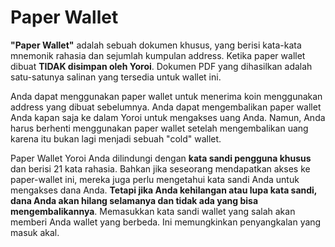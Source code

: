 # Paper Wallet

**"Paper Wallet"** adalah sebuah dokumen khusus, yang berisi kata-kata mnemonik rahasia dan sejumlah kumpulan address. Ketika paper wallet dibuat **TIDAK disimpan oleh Yoroi**. Dokumen PDF yang dihasilkan adalah satu-satunya salinan yang tersedia untuk wallet ini.

Anda dapat menggunakan paper wallet untuk menerima koin menggunakan address yang dibuat sebelumnya. Anda dapat mengembalikan paper wallet Anda kapan saja ke dalam Yoroi untuk mengakses uang Anda. Namun, Anda harus berhenti menggunakan paper wallet setelah mengembalikan uang karena itu bukan lagi menjadi sebuah "cold" wallet.

Paper Wallet Yoroi Anda dilindungi dengan **kata sandi pengguna khusus** dan berisi 21 kata rahasia. Bahkan jika seseorang mendapatkan akses ke paper-wallet ini, mereka juga perlu mengetahui kata sandi Anda untuk mengakses dana Anda. **Tetapi jika Anda kehilangan atau lupa kata sandi, dana Anda akan hilang selamanya dan tidak ada yang bisa mengembalikannya**. Memasukkan kata sandi wallet yang salah akan memberi Anda wallet yang berbeda. Ini memungkinkan penyangkalan yang masuk akal.
